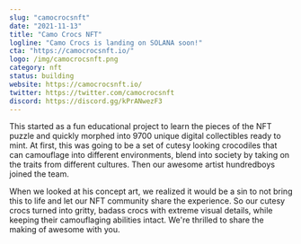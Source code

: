 ```yaml
---
slug: "camocrocsnft"
date: "2021-11-13"
title: "Camo Crocs NFT"
logline: "Camo Crocs is landing on SOLANA soon!"
cta: "https://camocrocsnft.io/"
logo: /img/camocrocsnft.png
category: nft
status: building
website: https://camocrocsnft.io/
twitter: https://twitter.com/camocrocsnft
discord: https://discord.gg/kPrANwezF3
---
```


This started as a fun educational project to learn the pieces of the NFT puzzle and quickly morphed into 9700 unique digital collectibles ready to mint. At first, 
this was going to be a set of cutesy looking crocodiles that can camouflage into different environments, blend into society by taking on the traits from different cultures. Then our awesome artist hundredboys joined the team.

When we looked at his concept art, we realized it would be a sin to not bring this to life and let our NFT community share the experience. So our cutesy crocs turned into gritty, badass crocs with extreme visual details, 
while keeping their camouflaging abilities intact. We're thrilled to share the making of awesome with you. 
